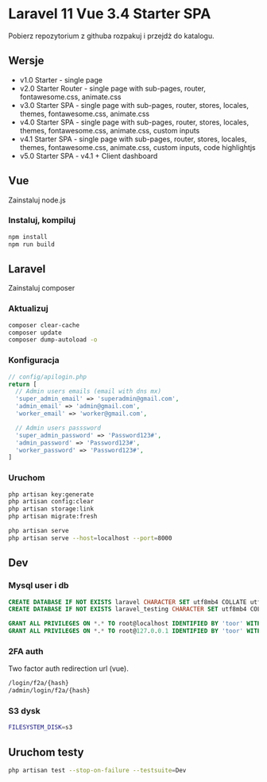 # Laravel 11 Vue 3.4 Starter SPA

Pobierz repozytorium z githuba rozpakuj i przejdż do katalogu.

## Wersje

- v1.0 Starter - single page
- v2.0 Starter Router - single page with sub-pages, router, fontawesome.css, animate.css
- v3.0 Starter SPA - single page with sub-pages, router, stores, locales, themes, fontawesome.css, animate.css
- v4.0 Starter SPA - single page with sub-pages, router, stores, locales, themes, fontawesome.css, animate.css, custom inputs
- v4.1 Starter SPA - single page with sub-pages, router, stores, locales, themes, fontawesome.css, animate.css, custom inputs, code highlightjs
- v5.0 Starter SPA - v4.1 + Client dashboard

## Vue

Zainstaluj node.js

### Instaluj, kompiluj

```sh
npm install
npm run build
```

## Laravel

Zainstaluj composer

### Aktualizuj

```sh
composer clear-cache
composer update
composer dump-autoload -o
```

### Konfiguracja

```php
// config/apilogin.php
return [
  // Admin users emails (email with dns mx)
  'super_admin_email' => 'superadmin@gmail.com',
  'admin_email' => 'admin@gmail.com',
  'worker_email' => 'worker@gmail.com',

  // Admin users passsword
  'super_admin_password' => 'Password123#',
  'admin_password' => 'Password123#',
  'worker_password' => 'Password123#',
]
```

### Uruchom

```sh
php artisan key:generate
php artisan config:clear
php artisan storage:link
php artisan migrate:fresh

php artisan serve
php artisan serve --host=localhost --port=8000
```

## Dev

### Mysql user i db

```sql
CREATE DATABASE IF NOT EXISTS laravel CHARACTER SET utf8mb4 COLLATE utf8mb4_unicode_ci;
CREATE DATABASE IF NOT EXISTS laravel_testing CHARACTER SET utf8mb4 COLLATE utf8mb4_unicode_ci;

GRANT ALL PRIVILEGES ON *.* TO root@localhost IDENTIFIED BY 'toor' WITH GRANT OPTION;
GRANT ALL PRIVILEGES ON *.* TO root@127.0.0.1 IDENTIFIED BY 'toor' WITH GRANT OPTION;
```

### 2FA auth

Two factor auth redirection url (vue).

```sh
/login/f2a/{hash}
/admin/login/f2a/{hash}
```

### S3 dysk

```sh
FILESYSTEM_DISK=s3
```

## Uruchom testy

```sh
php artisan test --stop-on-failure --testsuite=Dev
```
